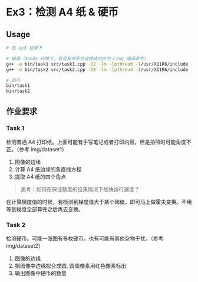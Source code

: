 # Ex3：检测 A4 纸 & 硬币

## Usage

```sh
# 在 ex3 目录下

# 编译（macOS 环境下，若是其他系统请换成对应的 CImg 编译命令）
g++ -o bin/task1 src/task1.cpp -O2 -lm -lpthread -I/usr/X11R6/include -L/usr/X11R6/lib -lm -lpthread -lX11
g++ -o bin/task2 src/task2.cpp -O2 -lm -lpthread -I/usr/X11R6/include -L/usr/X11R6/lib -lm -lpthread -lX11

# 运行
bin/task1
bin/task2
```

## 作业要求

### Task 1

检测普通 A4 打印纸。上面可能有手写笔记或者打印内容，但是拍照时可能角度不正。（参考 img/dataset1）

1. 图像的边缘
2. 计算 A4 纸边缘的各直线方程
3. 提取 A4 纸的四个角点

> 思考：如何在保证精度的结果情况下加快运行速度？

在计算梯度值的时候，若检测到梯度值大于某个阈值，即可马上做霍夫变换。不用等到梯度全部算完之后再去变换。

### Task 2

检测硬币。可能一张图有多枚硬币，也有可能有其他杂物干扰。（参考 img/dataset2）

1. 图像的边缘
2. 把图像中边缘拟合成圆, 圆周像素用红色像素标出
3. 输出图像中硬币的数量
